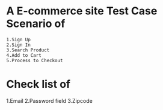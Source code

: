 # A E-commerce site Test Case Scenario of
    1.Sign Up
    2.Sign In
    3.Search Product
    4.Add to Cart
    5.Process to Checkout
# Check list of 
  1.Email
  2.Password field
  3.Zipcode

